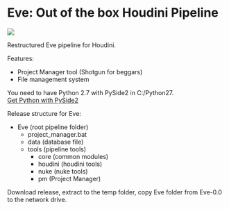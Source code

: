 # Eve: Out of the box Houdini Pipeline
[![](https://live.staticflickr.com/65535/48087908673_fb38ed89fe_o.jpg)](https://live.staticflickr.com/65535/48087908673_fb38ed89fe_o.jpg)


Restructured Eve pipeline for Houdini. 

Features:
 - Project Manager tool (Shotgun for beggars)
 - File management system


You need to have Python 2.7 with PySide2 in C:/Python27.  
[Get Python with PySide2](https://drive.google.com/open?id=1jC4x2-Dcf5saixe9Z5aBu-kIMMaGEmtJ)

Release structure for Eve:  
  
 - Eve (root pipeline folder)  
    - project_manager.bat  
    - data (database file)  
    - tools (pipeline tools)  
        - core (common modules)  
        - houdini (houdini tools)  
        - nuke (nuke tools)  
        - pm (Project Manager)  
              
              
Download release, extract to the temp folder, copy Eve folder from Eve-0.0 to the network drive.